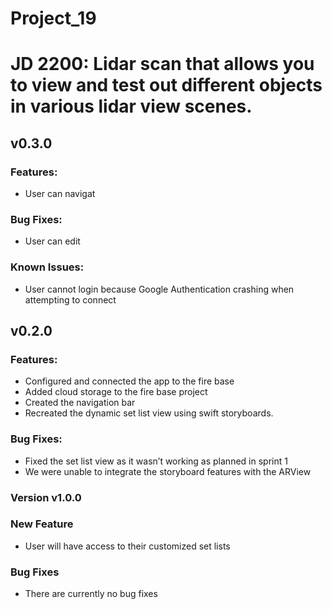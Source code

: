 # Project_19
# JD 2200: Lidar scan that allows you to view and test out different objects in various lidar view scenes.
## v0.3.0
### Features: 
  * User can navigat
### Bug Fixes:
  * User can edit 
### Known Issues:
  * User cannot login because Google Authentication crashing when attempting to connect 
## v0.2.0
### Features: 
  * Configured and connected the app to the fire base
  * Added cloud storage to the fire base project
  * Created the navigation bar
  * Recreated the dynamic set list view using swift storyboards.
### Bug Fixes: 
  * Fixed the set list view as it wasn’t working as planned in sprint 1
  * We were unable to integrate the storyboard features with the ARView
### Version v1.0.0
### New Feature
  * User will have access to their customized set lists 
### Bug Fixes
  * There are currently no bug fixes
